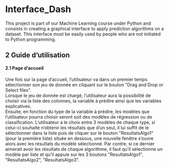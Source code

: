 # Interface_Dash

This project is part of our Machine Learning course under Python and consists in creating a graphical interface to apply prediction algorithms on a dataset. 
This interface must be easily used by people who are not initiated to Python programming.

## 2 Guide d’utilisation
#### 2.1 Page d’accueil
Une fois sur la page d’accueil, l’utilisateur va dans un premier temps sélectionner son jeu de donnée en cliquant sur le bouton "Drag and Drop or Select files".  
Lorsque le jeu de donnée est chargé, l’utilisateur aura la possibilité de choisir via la liste des colonnes, la variable à prédire ainsi que les variables explicatives.  
Ensuite, en fonction du type de la variable à prédire, les modèles que l’utilisateur pourra choisir seront soit des modèles de régression ou de classification. 
L’utilisateur a le choix entre 3 modèles de chaque type, si celui-ci souhaite n’obtenir les résultats que d’un seul, il lui suffit de le sélectionner dans la liste puis de cliquer sur le bouton "ResultatsAlgo1" (pour la première liste) située en dessous, une nouvelle fenêtre s’ouvre alors avec les résultats du modèle sélectionné. Par contre, si ce dernier aimerait avoir les résultats de chaque algorithme, il faut qu’il sélectionne un modèle par liste et qu’il appuie sur les 3 boutons "ResultatsAlgo1", "ResultatsAlgo2", "ResultatsAlgo3".
